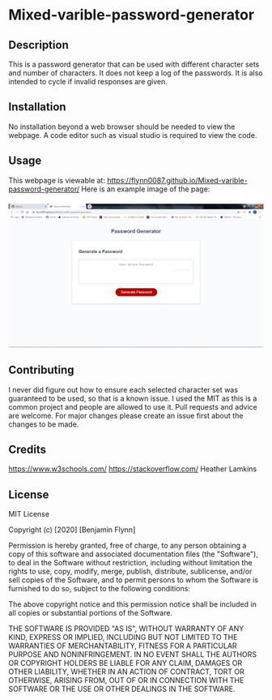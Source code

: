 # Mixed-varible-password-generator

## Description

This is a password generator that can be used with different character sets and number of characters. It does not keep a log of the passwords. It is also intended to cycle if invalid responses are given.

## Installation

No installation beyond a web browser should be needed to view the webpage. A code editor such as visual studio is required to view the code.

## Usage

This webpage is viewable at: https://flynn0087.github.io/Mixed-varible-password-generator/
Here is an example image of the page: ![Image of webpage](screenshot.PNG)

## Contributing

I never did figure out how to ensure each selected character set was guaranteed to be used, so that is a known issue. I used the MIT as this is a common project and people are allowed to use it. Pull requests and advice are welcome. For major changes please create an issue first about the changes to be made.

## Credits

https://www.w3schools.com/
https://stackoverflow.com/
Heather Lamkins

## License

MIT License

Copyright (c) [2020] [Benjamin Flynn]

Permission is hereby granted, free of charge, to any person obtaining a copy
of this software and associated documentation files (the "Software"), to deal
in the Software without restriction, including without limitation the rights
to use, copy, modify, merge, publish, distribute, sublicense, and/or sell
copies of the Software, and to permit persons to whom the Software is
furnished to do so, subject to the following conditions:

The above copyright notice and this permission notice shall be included in all
copies or substantial portions of the Software.

THE SOFTWARE IS PROVIDED "AS IS", WITHOUT WARRANTY OF ANY KIND, EXPRESS OR
IMPLIED, INCLUDING BUT NOT LIMITED TO THE WARRANTIES OF MERCHANTABILITY,
FITNESS FOR A PARTICULAR PURPOSE AND NONINFRINGEMENT. IN NO EVENT SHALL THE
AUTHORS OR COPYRIGHT HOLDERS BE LIABLE FOR ANY CLAIM, DAMAGES OR OTHER
LIABILITY, WHETHER IN AN ACTION OF CONTRACT, TORT OR OTHERWISE, ARISING FROM,
OUT OF OR IN CONNECTION WITH THE SOFTWARE OR THE USE OR OTHER DEALINGS IN THE
SOFTWARE.
